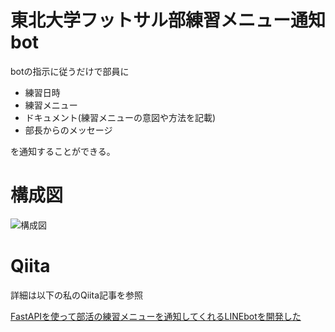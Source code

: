 # 東北大学フットサル部練習メニュー通知bot
botの指示に従うだけで部員に
- 練習日時
- 練習メニュー
- ドキュメント(練習メニューの意図や方法を記載)
- 部長からのメッセージ

を通知することができる。

# 構成図
![構成図](https://user-images.githubusercontent.com/84562508/177034899-e7b5b160-4726-4e7d-be06-7063f98341ab.png)

# Qiita
詳細は以下の私のQiita記事を参照

[FastAPIを使って部活の練習メニューを通知してくれるLINEbotを開発した](https://qiita.com/yuya_mtk371/items/cf577a255e75ec86ee76)
